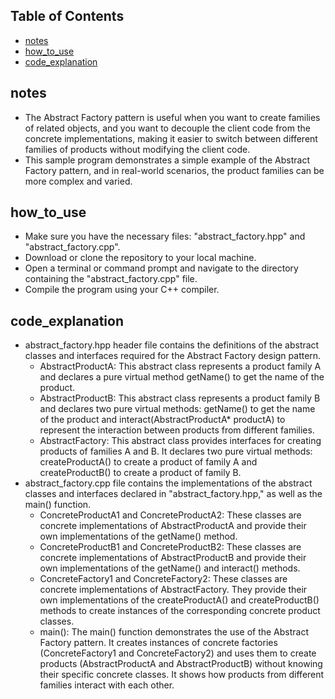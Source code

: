 ## Table of Contents

- [notes](#notes)
- [how_to_use](#how_to_use)
- [code_explanation](#code_explanation)
  
## notes
- The Abstract Factory pattern is useful when you want to create families of related objects, and you want to decouple the client code from the concrete implementations, making it easier to switch between different families of products without modifying the client code.
- This sample program demonstrates a simple example of the Abstract Factory pattern, and in real-world scenarios, the product families can be more complex and varied.
## how_to_use
- Make sure you have the necessary files: "abstract_factory.hpp" and "abstract_factory.cpp".
- Download or clone the repository to your local machine.
- Open a terminal or command prompt and navigate to the directory containing the "abstract_factory.cpp" file.
- Compile the program using your C++ compiler.
## code_explanation
- abstract_factory.hpp header file contains the definitions of the abstract classes and interfaces required for the Abstract Factory design pattern.
  - AbstractProductA: This abstract class represents a product family A and declares a pure virtual method getName() to get the name of the product.
  - AbstractProductB: This abstract class represents a product family B and declares two pure virtual methods: getName() to get the name of the product and interact(AbstractProductA* productA) to represent the interaction between products from different families.
  - AbstractFactory: This abstract class provides interfaces for creating products of families A and B. It declares two pure virtual methods: createProductA() to create a product of family A and createProductB() to create a product of family B.
- abstract_factory.cpp file contains the implementations of the abstract classes and interfaces declared in "abstract_factory.hpp," as well as the main() function.
  - ConcreteProductA1 and ConcreteProductA2: These classes are concrete implementations of AbstractProductA and provide their own implementations of the getName() method.
  - ConcreteProductB1 and ConcreteProductB2: These classes are concrete implementations of AbstractProductB and provide their own implementations of the getName() and interact() methods.
  - ConcreteFactory1 and ConcreteFactory2: These classes are concrete implementations of AbstractFactory. They provide their own implementations of the createProductA() and createProductB() methods to create instances of the corresponding concrete product classes.
  - main(): The main() function demonstrates the use of the Abstract Factory pattern. It creates instances of concrete factories (ConcreteFactory1 and ConcreteFactory2) and uses them to create products (AbstractProductA and AbstractProductB) without knowing their specific concrete classes. It shows how products from different families interact with each other.
